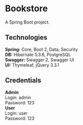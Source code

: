 # Bookstore
A Spring Boot project.
## Technologies
**Spring:** Core, Boot 2, Data, Security\
**DB:** Hibernate 5.3.6, PostgreSQL\
**Swagger:** Swagger 2, Swagger UI\
**UI:** Thymeleaf, jQuery 3.3.1
## Credentials
**Admin**\
Login: admin\
Password: 123\
**User**\
Login: user\
Password: 123